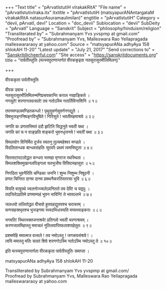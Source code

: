 +++
"Text title" = "pArvatIstutiH vIrakakRitA"
"File name" = "pArvatIstutivIraka.itx"
itxtitle = "pArvatIstutiH (matsyapurANAntargataM vIrakakRitA natasurAsuramaulimilan)"
engtitle = "pArvatIstutiH"
Category = "devii, pArvatI, devI"
Location = "doc_devii"
Sublocation = "devii"
SubDeity = "pArvatI"
Language = "Sanskrit"
Subject = "philosophy/hinduism/religion"
"Transliterated by" = "Subrahmanyam Yvs yvspmp at gmail.com"
"Proofread by" = "Subrahmanyam Yvs, Malleswara Rao Yellapragada malleswararaoy at yahoo.com"
Source = "matsyapurANa adhyAya 158 shlokAH 11-20"
"Latest update" = "July 21, 2017"
"Send corrections to" = "Sanskrit@cheerful.com"
"Site access" = "https://sanskritdocuments.org"
title = "पार्वतीस्तुतिः (मत्स्यपुराणान्तर्गतं वीरककृइता नतसुरासुरमौलिमिलन्)"

+++
  
 वीरककृता पार्वतीस्तुतिः   
  
वीरक उवाच ।  
नतसुरासुरमौलिमिलन्मणिप्रचयकान्ति कराल नखाङ्किते ।  
नगसुते! शरणागतवत्सले! तव नतोऽस्मि नतार्तिविनाशिनि ॥ १॥  
  
तपनमण्डलमण्डितकन्धरे ! पृथुसुवर्णसुवर्णनगद्युते ।  
विषभुजङ्गनिषङ्गविभूषिते ! गिरिसुते ! भवतीमहमाश्रये ॥ २॥  
  
जगति कः प्रणताभिमतं ददौ झटिति सिद्धनुते भवती यथा ।  
जगति कां च न वाङ्छति शङ्करो भुवनधृत्तनये ! भवतीं यथा ॥ ३॥  
  
विमलयोग विनिर्मित दुर्जय स्वतनु तुल्यमहेश्वर मण्डले ।  
विदलितान्धक बान्धवसंहतिः सुरवरैः प्रथमं त्वमभिष्टुता ॥ ४॥  
  
सितसटापटलोद्धत कन्धरा भरमहा मृगराज रथस्थिता ।  
विमलशक्तिमुखानलपिङ्गला यतभुजौघ विपिष्टमहासुरा ॥ ५॥  
  
निगदिता भुवनैरिति चण्डिका जननि ! शुम्भ निशुम्भ निषूदनी ।  
प्रणत चिन्तित दानव दानव प्रमथनैकरतिस्तरसा भुवि ॥ ६॥  
  
वियति वायुपथे ज्वलनोज्ज्वलेऽवनितले तव देवि! च यद्वपुः ।  
तदजितेऽप्रतिमे प्रणमाम्यहं भुवन भाविनि! ते भववल्लभे ॥ ७॥  
  
जलधयो ललितोद्धत वीचयो हुतवहद्युतयश्च चराचरम् ।  
फणसहस्रभृतश्च भुजङ्गमा स्त्वदभिधास्यति मय्यभयङ्कराः ॥ ८॥  
  
भगवति! स्थिरभक्तजनाश्रये! प्रतिगतो भवती चरणाश्रयम् ।  
करणजातमिहास्तु ममाचलं नुतिलवाप्तिफलाशयहेतुतः ॥ ९॥  
  
प्रशममेहि ममात्मज वत्सले ! तव नमोऽस्तु ! जगत्त्रयसंश्रये ! ।  
त्वयि ममास्तु मतिः सततं शिवे शरणगोऽस्मि नतोऽस्मि नमोऽस्तु ते ॥ १०॥  
  
इति मत्स्यपुराणान्तर्गता वीरककृता पार्वतीस्तुतिः समाप्ता ।  
  
matsyapurANa adhyAya 158 shlokAH 11-20  
  
Transliterated by Subrahmanyam Yvs yvspmp at gmail.com/  
Proofread by Subrahmanyam Yvs, Malleswara Rao Yellapragada malleswararaoy at yahoo.com  
  
